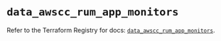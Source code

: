 # `data_awscc_rum_app_monitors`

Refer to the Terraform Registry for docs: [`data_awscc_rum_app_monitors`](https://registry.terraform.io/providers/hashicorp/awscc/0.70.0/docs/data-sources/rum_app_monitors).
